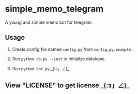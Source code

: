 # simple_memo_telegram
A young and simple memo bot for telegram.

## Usage

1. Create config file named `config.py` from `config.py.example` .

2. Run `python db.py --init` to initialize database.

3. Run `python bot.py` \_(:з」∠)\_

## View "LICENSE" to get license \_(:з」∠)\_